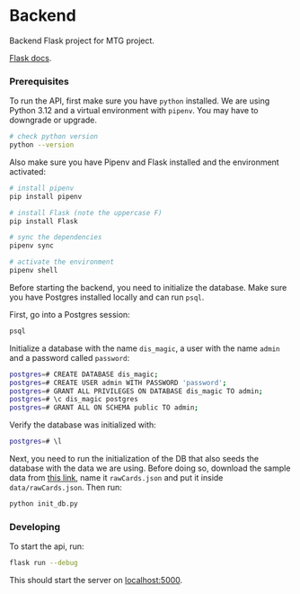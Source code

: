# Backend

Backend Flask project for MTG project.

[Flask docs](https://flask.palletsprojects.com/en/3.0.x/).

### Prerequisites

To run the API, first make sure you have `python` installed. We are using Python 3.12 and a virtual environment with `pipenv`. You may have to downgrade or upgrade.

```bash
# check python version
python --version
```

Also make sure you have Pipenv and Flask installed and the environment activated:

```bash
# install pipenv
pip install pipenv

# install Flask (note the uppercase F)
pip install Flask

# sync the dependencies
pipenv sync

# activate the environment
pipenv shell
```

Before starting the backend, you need to initialize the database. Make sure you have Postgres installed locally and can run `psql`.

First, go into a Postgres session:

```bash
psql
```

Initialize a database with the name `dis_magic`, a user with the name `admin` and a password called `password`:

```bash
postgres=# CREATE DATABASE dis_magic;
postgres=# CREATE USER admin WITH PASSWORD 'password';
postgres=# GRANT ALL PRIVILEGES ON DATABASE dis_magic TO admin;
postgres=# \c dis_magic postgres
postgres=# GRANT ALL ON SCHEMA public TO admin;
```

Verify the database was initialized with:

```bash
postgres=# \l
```

Next, you need to run the initialization of the DB that also seeds the database with the data we are using. Before doing so, download the sample data from [this link](https://data.scryfall.io/default-cards/default-cards-20240513090527.json), name it `rawCards.json` and put it inside `data/rawCards.json`. Then run:

```bash
python init_db.py
```

### Developing

To start the api, run:

```bash
flask run --debug
```

This should start the server on [localhost:5000](http://localhost:5000).